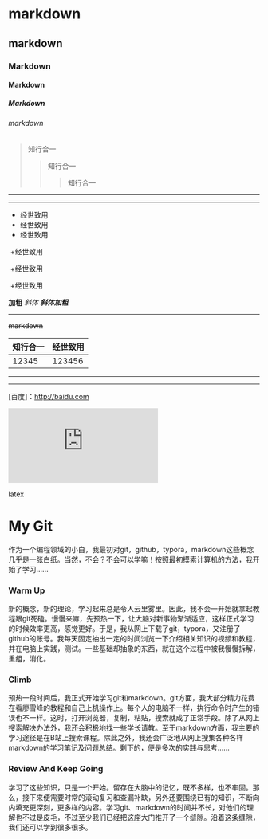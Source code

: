 





# markdown

## markdown

### Markdown

#### Markdown

##### Markdown

###### markdown

> 知行合一
>
> > 知行合一
> >
> > > 知行合一

*****

____

+ 经世致用    
+ 经世致用
+ 经世致用

​           +经世致用

​           +经世致用

​           +经世致用

**加粗**   *斜体*  ***斜体加粗***

_____

~~markdown~~

| 知行合一 | 经世致用 |
| -------- | -------- |
| 12345    | 123456   |

-------

______

[百度]：http://baidu.com

![坚持](http://www.netbian.com/desk/12323-1920x1080.htm)



latex

# My Git

​       作为一个编程领域的小白，我最初对git，github，typora，markdown这些概念几乎是一张白纸。当然，不会？不会可以学嘛！按照最初摸索计算机的方法，我开始了学习......

### Warm Up

​       新的概念，新的理论，学习起来总是令人云里雾里。因此，我不会一开始就拿起教程跟git死磕。慢慢来嘛，先预热一下，让大脑对新事物渐渐适应，这样正式学习的时候效率更高，感觉更好。于是，我从网上下载了git，typora，又注册了github的账号。我每天固定抽出一定的时间浏览一下介绍相关知识的视频和教程，并在电脑上实践，测试。一些基础却抽象的东西，就在这个过程中被我慢慢拆解，重组，消化。

### Climb

​      预热一段时间后，我正式开始学习git和markdown。git方面，我大部分精力花费在看廖雪峰的教程和自己上机操作上。每个人的电脑不一样，执行命令时产生的错误也不一样。这时，打开浏览器，复制，粘贴，搜索就成了正常手段。除了从网上搜索解决办法外，我还会积极地找一些学长请教。至于markdown方面，我主要的学习途径是在B站上搜索课程。除此之外，我还会广泛地从网上搜集各种各样markdown的学习笔记及问题总结。剩下的，便是多次的实践与思考......

### Review And Keep Going

​        学习了这些知识，只是一个开始。留存在大脑中的记忆，既不多样，也不牢固。那么，接下来便需要时常的滚动复习和查漏补缺，另外还要围绕已有的知识，不断向内填充更深刻，更多样的内容。学习git、markdown的时间并不长，对他们的理解也不过是皮毛，不过至少我们已经把这座大门推开了一个缝隙。沿着这条缝隙，我们还可以学到很多很多。





